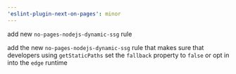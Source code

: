 ```yaml
---
'eslint-plugin-next-on-pages': minor
---
```


add new `no-pages-nodejs-dynamic-ssg` rule

add the new `no-pages-nodejs-dynamic-ssg` rule that makes sure that
developers using `getStaticPaths` set the `fallback` property to `false`
or opt in into the `edge` runtime
